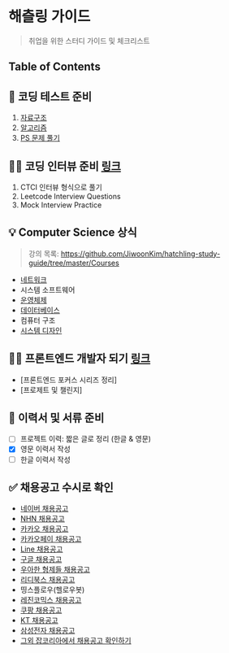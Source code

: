 # 해츨링 가이드
> 취업을 위한 스터디 가이드 및 체크리스트

## Table of Contents

## :hammer: 코딩 테스트 준비
1. [자료구조](https://github.com/JiwoonKim/hatchling-study-guide/tree/master/Data_Structures)
2. [알고리즘](https://github.com/JiwoonKim/hatchling-study-guide/tree/master/Algorithm)
3. [PS 문제 풀기](https://github.com/JiwoonKim/hatchling-study-guide/tree/master/Problem_Solving)

## :woman_technologist: 코딩 인터뷰 준비 [링크](https://github.com/JiwoonKim/hatchling-study-guide/blob/master/Interviews)
1. CTCI 인터뷰 형식으로 풀기
2. Leetcode Interview Questions
3. Mock Interview Practice

## :bulb: Computer Science 상식
> 강의 목록: https://github.com/JiwoonKim/hatchling-study-guide/tree/master/Courses
- [네트워크](https://github.com/JiwoonKim/hatchling-study-guide/tree/master/Network)
- 시스템 소프트웨어
- [운영체제](https://github.com/JiwoonKim/hatchling-study-guide/tree/master/OS)
- [데이터베이스](https://github.com/JiwoonKim/hatchling-study-guide/tree/master/Database)
- 컴퓨터 구조
- [시스템 디자인](https://github.com/JiwoonKim/hatchling-study-guide/tree/master/System_design)

## :ok_woman: 프론트엔드 개발자 되기 [링크](https://github.com/JiwoonKim/hatchling-study-guide/tree/master/Frontend)
- [프론트엔드 포커스 시리즈 정리]
- [프로제트 및 챌린지]

## :memo: 이력서 및 서류 준비
- [ ] 프로젝트 이력: 짧은 글로 정리 (한글 & 영문)
- [x] 영문 이력서 작성
- [ ] 한글 이력서 작성

## :white_check_mark: 채용공고 수시로 확인
- [네이버 채용공고](https://recruit.navercorp.com/naver/job/list/developer?searchSysComCd=&entTypeCd=004&searchTxt=)
- [NHN 채용공고](https://recruit.nhn.com/ent/recruitings?type=company)
- [카카오 채용공고](https://careers.kakao.com/jobs)
- [카카오페이 채용공고](https://kakaopay.recruiter.co.kr/app/jobnotice/list)
- [Line 채용공고](https://recruit.linepluscorp.com/lineplus/career/list?classId=148)
- [구글 채용공고](https://careers.google.com/jobs/results/?company=Google&company=Google%20Fiber&company=YouTube&employment_type=FULL_TIME&hl=en_US&jlo=en_US&location=Seoul,%20South%20Korea&q=software%20engineering&sort_by=relevance)
- [우아한 형제들 채용공고](https://www.woowahan.com/#/recruit/tech)
- [리디북스 채용공고](https://www.ridicorp.com/career/#)
- 띵스플로우(헬로우봇)
- [레진코믹스 채용공고](https://lezhin.recruiter.co.kr/app/jobnotice/list)
- [쿠팡 채용공고](https://rocketyourcareer.kr.coupang.com/검색-직무/software?orgIds=24450&kt=1)
- [KT 채용공고](https://recruit.kt.com/apply/notifyList)
- [삼성전자 채용공고](http://www.samsungcareers.com/rec/apply/ComResumeServlet?cmd=pstMain)
- [그외 잡코리아에서 채용공고 확인하기](http://www.jobkorea.co.kr/starter/?schLocal=I000&schPart=10016&schMajor=&schEduLevel=5&schWork=&schCType=&isSaved=1&LinkGubun=0&LinkNo=0&Page=1&schType=0&schGid=0&schOrderBy=0&schTxt=)
